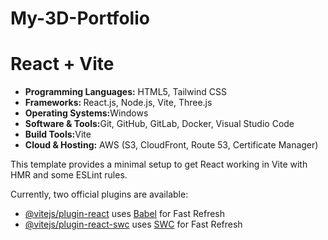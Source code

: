 # My-3D-Portfolio
# React + Vite

<ul>
    <li>
        <b>Programming Languages:</b> HTML5, Tailwind CSS
    </li>
    <li>
        <b>Frameworks: </b> React.js, Node.js, Vite, Three.js
    </li>
    <li>
        <b>Operating Systems:</b>Windows
    </li>
    <li>
        <b>Software & Tools:</b>Git, GitHub, GitLab, Docker, Visual Studio Code
    </li>
    <li>
        <b>Build Tools:</b>Vite
    </li>
    <li>
        <b>Cloud & Hosting:</b> AWS (S3, CloudFront, Route 53, Certificate Manager)
    </li>
</ul>

This template provides a minimal setup to get React working in Vite with HMR and some ESLint rules.

Currently, two official plugins are available:

- [@vitejs/plugin-react](https://github.com/vitejs/vite-plugin-react/blob/main/packages/plugin-react/README.md) uses [Babel](https://babeljs.io/) for Fast Refresh
- [@vitejs/plugin-react-swc](https://github.com/vitejs/vite-plugin-react-swc) uses [SWC](https://swc.rs/) for Fast Refresh

